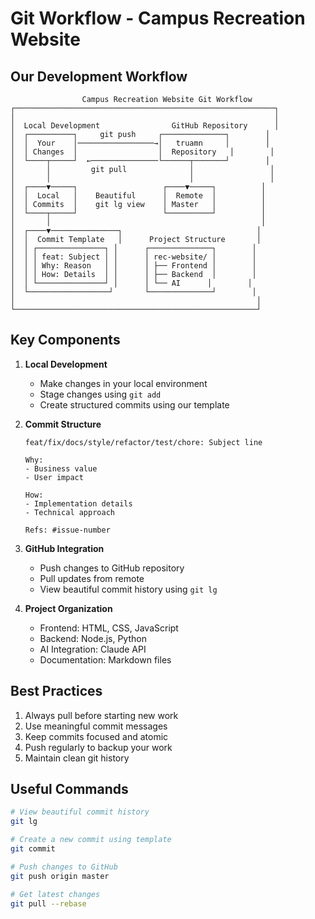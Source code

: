# Git Workflow - Campus Recreation Website

## Our Development Workflow

```
                Campus Recreation Website Git Workflow
┌──────────────────────────────────────────────────────────┐
│                                                          │
│  Local Development                GitHub Repository      │
│  ┌──────────┐     git push     ┌──────────────┐        │
│  │  Your    │─────────────────→│   truamn     │        │
│  │ Changes  │                  │  Repository   │        │
│  └────┬─────┘  ←───────────────└──────┬───────┘        │
│       │         git pull              │                 │
│       │                               │                 │
│  ┌────▼─────┐                   ┌────▼─────┐          │
│  │  Local   │    Beautiful      │  Remote  │          │
│  │ Commits  │    git lg view    │ Master   │          │
│  └────┬─────┘                   └──────────┘          │
│       │                                               │
│  ┌────▼───────────────┐                              │
│  │  Commit Template   │      Project Structure       │
│  │ ┌───────────────┐ │      ┌──────────────┐        │
│  │ │ feat: Subject │ │      │ rec-website/ │        │
│  │ │ Why: Reason   │ │      │ ├── Frontend │        │
│  │ │ How: Details  │ │      │ ├── Backend  │        │
│  │ └───────────────┘ │      │ └── AI      │        │
│  └──────────────────┘       └──────────────┘        │
│                                                      │
└──────────────────────────────────────────────────────┘
```

## Key Components

1. **Local Development**
   - Make changes in your local environment
   - Stage changes using `git add`
   - Create structured commits using our template

2. **Commit Structure**
   ```
   feat/fix/docs/style/refactor/test/chore: Subject line

   Why:
   - Business value
   - User impact

   How:
   - Implementation details
   - Technical approach

   Refs: #issue-number
   ```

3. **GitHub Integration**
   - Push changes to GitHub repository
   - Pull updates from remote
   - View beautiful commit history using `git lg`

4. **Project Organization**
   - Frontend: HTML, CSS, JavaScript
   - Backend: Node.js, Python
   - AI Integration: Claude API
   - Documentation: Markdown files

## Best Practices
1. Always pull before starting new work
2. Use meaningful commit messages
3. Keep commits focused and atomic
4. Push regularly to backup your work
5. Maintain clean git history

## Useful Commands
```bash
# View beautiful commit history
git lg

# Create a new commit using template
git commit

# Push changes to GitHub
git push origin master

# Get latest changes
git pull --rebase
```
